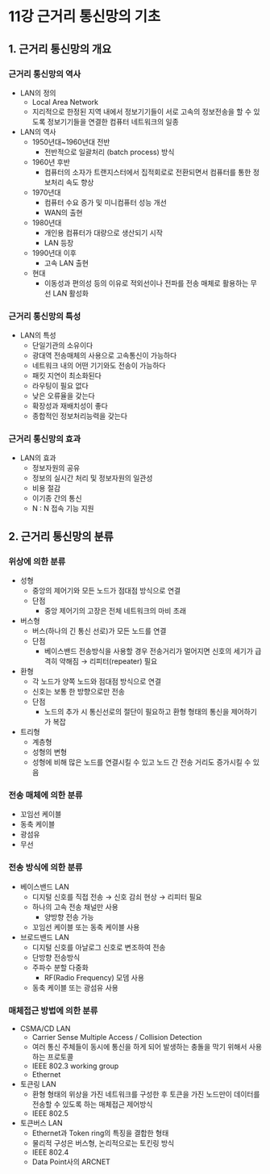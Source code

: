 # 11강 근거리 통신망의 기초

## 1. 근거리 통신망의 개요

### 근거리 통신망의 역사

- LAN의 정의
    - Local Area Network
    - 지리적으로 한정된 지역 내에서 정보기기들이 서로 고속의 정보전송을 할 수 있도록 정보기기들을 연결한 컴퓨터 네트워크의 일종
- LAN의 역사
    - 1950년대~1960년대 전반
        - 전반적으로 일괄처리 (batch process) 방식
    - 1960년 후반
        - 컴퓨터의 소자가 트랜지스터에서 집적회로로 전환되면서 컴퓨터를 통한 정보처리 속도 향상
    - 1970년대
        - 컴퓨터 수요 증가 및 미니컴퓨터 성능 개선
        - WAN의 출현
    - 1980년대
        - 개인용 컴퓨터가 대량으로 생산되기 시작
        - LAN 등장
    - 1990년대 이후
        - 고속 LAN 출현
    - 현대
        - 이동성과 편의성 등의 이유로 적외선이나 전파를 전송 매체로 활용하는 무선 LAN 활성화

### 근거리 통신망의 특성

- LAN의 특성
    - 단일기관의 소유이다
    - 광대역 전송매체의 사용으로 고속통신이 가능하다
    - 네트워크 내의 어떤 기기와도 전송이 가능하다
    - 패킷 지연이 최소화된다
    - 라우팅이 필요 없다
    - 낮은 오류율을 갖는다
    - 확장성과 재배치성이 좋다
    - 종합적인 정보처리능력을 갖는다

### 근거리 통신망의 효과

- LAN의 효과
    - 정보자원의 공유
    - 정보의 실시간 처리 및 정보자원의 일관성
    - 비용 절감
    - 이기종 간의 통신
    - N : N 접속 기능 지원

## 2. 근거리 통신망의 분류

### 위상에 의한 분류

- 성형
    - 중앙의 제어기와 모든 노드가 점대점 방식으로 연결
    - 단점
        - 중앙 제어기의 고장은 전체 네트워크의 마비 초래
- 버스형
    - 버스(하나의 긴 통신 선로)가 모든 노드를 연결
    - 단점
        - 베이스밴드 전송방식을 사용할 경우 전송거리가 멀어지면 신호의 세기가 급격히 약해짐 → 리피터(repeater) 필요
- 환형
    - 각 노드가 양쪽 노드와 점대점 방식으로 연결
    - 신호는 보통 한 방향으로만 전송
    - 단점
        - 노드의 추가 시 통신선로의 절단이 필요하고 환형 형태의 통신을 제어하기가 복잡
- 트리형
    - 계층형
    - 성형의 변형
    - 성형에 비해 많은 노드를 연결시킬 수 있고 노드 간 전송 거리도 증가시킬 수 있음

### 전송 매체에 의한 분류

- 꼬임선 케이블
- 동축 케이블
- 광섬유
- 무선

### 전송 방식에 의한 분류

- 베이스밴드 LAN
    - 디지털 신호를 직접 전송 → 신호 감쇠 현상 → 리피터 필요
    - 하나의 고속 전송 채널만 사용
        - 양방향 전송 가능
    - 꼬임선 케이블 또는 동축 케이블 사용
- 브로드밴드 LAN
    - 디지털 신호를 아날로그 신호로 변조하여 전송
    - 단방향 전송방식
    - 주파수 분할 다중화
        - RF(Radio Frequency) 모뎀 사용
    - 동축 케이블 또는 광섬유 사용

### 매체접근 방법에 의한 분류

- CSMA/CD LAN
    - Carrier Sense Multiple Access / Collision Detection
    - 여러 통신 주체들이 동시에 통신을 하게 되어 발생하는 충돌을 막기 위해서 사용하는 프로토콜
    - IEEE 802.3 working group
    - Ethernet
- 토큰링 LAN
    - 환형 형태의 위상을 가진 네트워크를 구성한 후 토큰을 가진 노드만이 데이터를 전송할 수 있도록 하는 매체접근 제어방식
    - IEEE 802.5
- 토큰버스 LAN
    - Ethernet과 Token ring의 특징을 결합한 형태
    - 물리적 구성은 버스형, 논리적으로는 토킨링 방식
    - IEEE 802.4
    - Data Point사의 ARCNET
